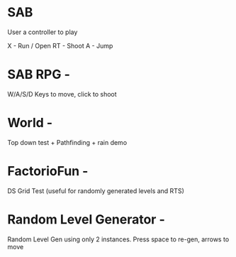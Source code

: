 # SAB

User a controller to play

X - Run / Open
RT - Shoot
A - Jump


# SAB RPG - 

W/A/S/D Keys to move, click to shoot

# World - 

Top down test + Pathfinding + rain demo

# FactorioFun - 

DS Grid Test (useful for randomly generated levels and RTS)

# Random Level Generator - 

Random Level Gen using only 2 instances.  Press space to re-gen, arrows to move
